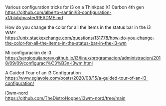 Various configuration tricks for i3 on a Thinkpad X1 Carbon 4th gen  
https://github.com/alberto-santini/i3-configuration-x1/blob/master/README.md

How do you change the color for all the items in the status bar in the i3 WM?  
https://unix.stackexchange.com/questions/131778/how-do-you-change-the-color-for-all-the-items-in-the-status-bar-in-the-i3-wm

Mi configuración de i3  
https://sergioquijanorey.github.io/i3/linux/programacion/administracion/2018/09/09/configuraci%C3%B3n-i3wm.html

A Guided Tour of an i3 Configuration  
https://www.sglavoie.com/posts/2020/08/15/a-guided-tour-of-an-i3-configuration/

i3wm-nord  
https://github.com/TheDistroHopper/i3wm-nord/tree/main
